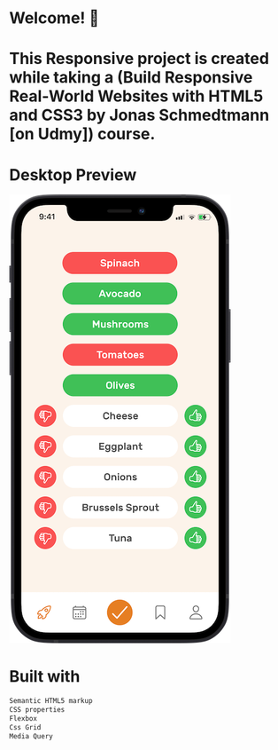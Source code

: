 # Welcome! 👋
# This Responsive project is created while taking a (Build Responsive Real-World Websites with HTML5 and CSS3 by Jonas Schmedtmann [on Udmy]) course.

# Desktop Preview
![Desktop Preview for Omnifood project](img/app/app-screen-1.png)


# Built with

    Semantic HTML5 markup
    CSS properties
    Flexbox
    Css Grid
    Media Query

